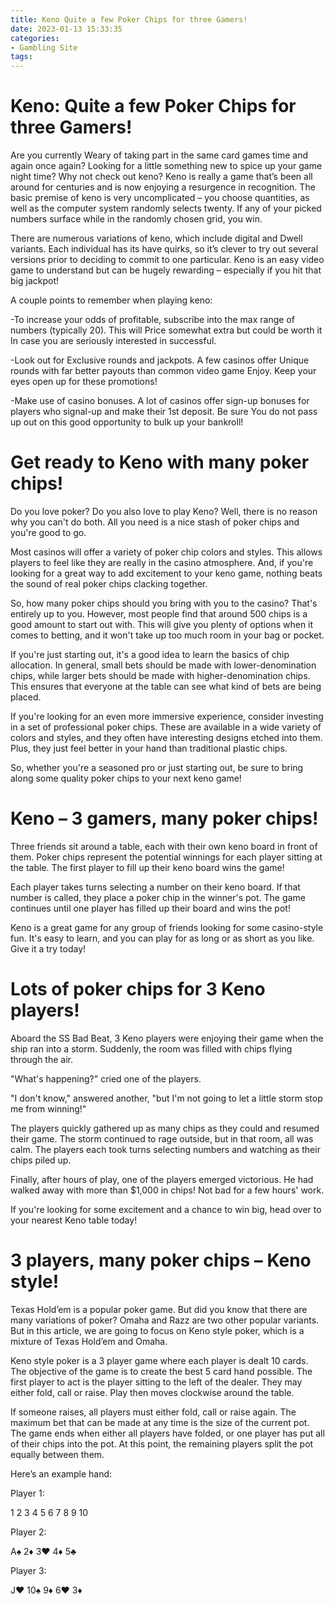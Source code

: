 ```yaml
---
title: Keno Quite a few Poker Chips for three Gamers!
date: 2023-01-13 15:33:35
categories:
- Gambling Site
tags:
---
```



#  Keno: Quite a few Poker Chips for three Gamers!

Are you currently Weary of taking part in the same card games time and again once again? Looking for a little something new to spice up your game night time? Why not check out keno? Keno is really a game that’s been all around for centuries and is now enjoying a resurgence in recognition. The basic premise of keno is very uncomplicated – you choose quantities, as well as the computer system randomly selects twenty. If any of your picked numbers surface while in the randomly chosen grid, you win.

There are numerous variations of keno, which include digital and Dwell variants. Each individual has its have quirks, so it’s clever to try out several versions prior to deciding to commit to one particular. Keno is an easy video game to understand but can be hugely rewarding – especially if you hit that big jackpot!

A couple points to remember when playing keno:

-To increase your odds of profitable, subscribe into the max range of numbers (typically 20). This will Price somewhat extra but could be worth it In case you are seriously interested in successful.

-Look out for Exclusive rounds and jackpots. A few casinos offer Unique rounds with far better payouts than common video game Enjoy. Keep your eyes open up for these promotions!

-Make use of casino bonuses. A lot of casinos offer sign-up bonuses for players who signal-up and make their 1st deposit. Be sure You do not pass up out on this good opportunity to bulk up your bankroll!

#  Get ready to Keno with many poker chips!

Do you love poker? Do you also love to play Keno? Well, there is no reason why you can't do both. All you need is a nice stash of poker chips and you're good to go.

Most casinos will offer a variety of poker chip colors and styles. This allows players to feel like they are really in the casino atmosphere. And, if you're looking for a great way to add excitement to your keno game, nothing beats the sound of real poker chips clacking together.

So, how many poker chips should you bring with you to the casino? That's entirely up to you. However, most people find that around 500 chips is a good amount to start out with. This will give you plenty of options when it comes to betting, and it won't take up too much room in your bag or pocket.

If you're just starting out, it's a good idea to learn the basics of chip allocation. In general, small bets should be made with lower-denomination chips, while larger bets should be made with higher-denomination chips. This ensures that everyone at the table can see what kind of bets are being placed.

If you're looking for an even more immersive experience, consider investing in a set of professional poker chips. These are available in a wide variety of colors and styles, and they often have interesting designs etched into them. Plus, they just feel better in your hand than traditional plastic chips.

So, whether you're a seasoned pro or just starting out, be sure to bring along some quality poker chips to your next keno game!

#  Keno – 3 gamers, many poker chips!

Three friends sit around a table, each with their own keno board in front of them. Poker chips represent the potential winnings for each player sitting at the table. The first player to fill up their keno board wins the game!

Each player takes turns selecting a number on their keno board. If that number is called, they place a poker chip in the winner's pot. The game continues until one player has filled up their board and wins the pot!

Keno is a great game for any group of friends looking for some casino-style fun. It's easy to learn, and you can play for as long or as short as you like. Give it a try today!

#  Lots of poker chips for 3 Keno players!

Aboard the SS Bad Beat, 3 Keno players were enjoying their game when the ship ran into a storm. Suddenly, the room was filled with chips flying through the air.

"What's happening?" cried one of the players.

"I don't know," answered another, "but I'm not going to let a little storm stop me from winning!"

The players quickly gathered up as many chips as they could and resumed their game. The storm continued to rage outside, but in that room, all was calm. The players each took turns selecting numbers and watching as their chips piled up.

Finally, after hours of play, one of the players emerged victorious. He had walked away with more than $1,000 in chips! Not bad for a few hours' work.

If you're looking for some excitement and a chance to win big, head over to your nearest Keno table today!

#  3 players, many poker chips – Keno style!

Texas Hold’em is a popular poker game. But did you know that there are many variations of poker? Omaha and Razz are two other popular variants. But in this article, we are going to focus on Keno style poker, which is a mixture of Texas Hold’em and Omaha.

Keno style poker is a 3 player game where each player is dealt 10 cards. The objective of the game is to create the best 5 card hand possible. The first player to act is the player sitting to the left of the dealer. They may either fold, call or raise. Play then moves clockwise around the table.

If someone raises, all players must either fold, call or raise again. The maximum bet that can be made at any time is the size of the current pot. The game ends when either all players have folded, or one player has put all of their chips into the pot. At this point, the remaining players split the pot equally between them.

Here’s an example hand:





Player 1:


1 
2 
3 
4 
5 
6 
7 
8 
9 
10





Player 2:


A♠ 
2♦ 
3♥ 
4♦ 	5♣





Player 3:

J♥ 	10♠ 	9♦ 	6♥ 	3♦
